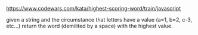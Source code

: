 https://www.codewars.com/kata/highest-scoring-word/train/javascript

given a string and the circumstance that letters have a value (a=1, b=2, c-3, etc...) return the word (demilited by a space) with the highest value.